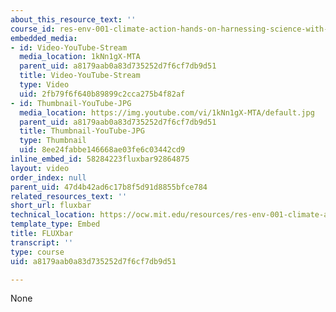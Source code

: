 ```yaml
---
about_this_resource_text: ''
course_id: res-env-001-climate-action-hands-on-harnessing-science-with-communities-to-cut-carbon-january-iap-2017
embedded_media:
- id: Video-YouTube-Stream
  media_location: 1kNn1gX-MTA
  parent_uid: a8179aab0a83d735252d7f6cf7db9d51
  title: Video-YouTube-Stream
  type: Video
  uid: 2fb79f6f640b89899c2cca275b4f82af
- id: Thumbnail-YouTube-JPG
  media_location: https://img.youtube.com/vi/1kNn1gX-MTA/default.jpg
  parent_uid: a8179aab0a83d735252d7f6cf7db9d51
  title: Thumbnail-YouTube-JPG
  type: Thumbnail
  uid: 8ee24fabbe146668ae03fe6c03442cd9
inline_embed_id: 58284223fluxbar92864875
layout: video
order_index: null
parent_uid: 47d4b42ad6c17b8f5d91d8855bfce784
related_resources_text: ''
short_url: fluxbar
technical_location: https://ocw.mit.edu/resources/res-env-001-climate-action-hands-on-harnessing-science-with-communities-to-cut-carbon-january-iap-2017/session-2-methane-leaks-hackathon/fluxbar
template_type: Embed
title: FLUXbar
transcript: ''
type: course
uid: a8179aab0a83d735252d7f6cf7db9d51

---
```

None